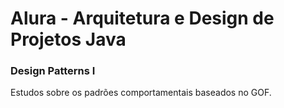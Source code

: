 # Alura - Arquitetura e Design de Projetos Java

### Design Patterns I
Estudos sobre os padrões comportamentais baseados no GOF.
